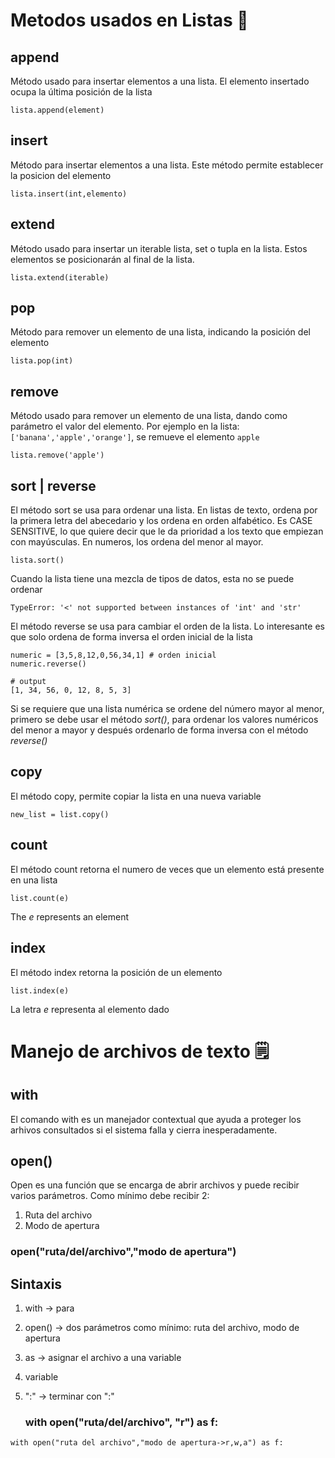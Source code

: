 # Metodos usados en Listas 🐍

## append
Método usado para insertar elementos  a una lista. El elemento insertado ocupa la última posición de la lista

```
lista.append(element)
```

## insert
Método para insertar elementos a una lista. Este método permite establecer la posicion del elemento 
```
lista.insert(int,elemento)
```

## extend
Método usado para insertar un iterable lista, set o tupla en la lista. Estos elementos se posicionarán al final de la lista.
```
lista.extend(iterable)
```


## pop
Método para remover un elemento de una lista, indicando la posición del elemento
```
lista.pop(int)
```

## remove
Método usado para remover un elemento de una lista, dando como parámetro el valor del elemento. Por ejemplo en la lista: ```['banana','apple','orange']```, se remueve el elemento ```apple```
```
lista.remove('apple')
```

## sort | reverse
El método sort se usa para ordenar una lista. En listas de texto, ordena por la primera letra del abecedario y los ordena en orden alfabético. Es CASE SENSITIVE, lo que quiere decir que le da prioridad a los texto que empiezan con mayúsculas. En numeros, los ordena del menor al mayor.
```
lista.sort()
```

Cuando la lista tiene una mezcla de tipos de datos, esta no se puede ordenar
```
TypeError: '<' not supported between instances of 'int' and 'str'
```
El método reverse se usa para cambiar el orden de la lista. Lo interesante es que solo ordena de forma inversa el orden inicial de la lista
```
numeric = [3,5,8,12,0,56,34,1] # orden inicial
numeric.reverse()

# output
[1, 34, 56, 0, 12, 8, 5, 3]
```
Si se requiere que una lista numérica se ordene del número mayor al menor, primero se debe usar el método *sort()*, para ordenar los valores numéricos del menor a mayor y después ordenarlo de forma inversa con el método *reverse()*

## copy
El método copy, permite copiar la lista en una nueva variable
```
new_list = list.copy()
```
## count
El método count retorna el numero de veces que un elemento está presente en una lista

```
list.count(e)
```
The *e* represents an element

## index
El método index retorna la posición de un elemento
```
list.index(e)
```
La letra *e* representa al elemento dado

# Manejo de archivos de texto 🗒

## with
El comando with es un manejador contextual que ayuda a proteger los arhivos consultados si el sistema falla y cierra inesperadamente. 

## open()

Open es una función que se encarga de abrir archivos y puede recibir varios parámetros. Como mínimo debe recibir 2: 

1. Ruta del archivo
2. Modo de apertura

### open("ruta/del/archivo","modo de apertura") 

## Sintaxis

1. with -> para 
2. open() -> dos parámetros como mínimo: ruta del archivo, modo de apertura
3. as -> asignar el archivo a una variable
4. variable
5. ":" -> terminar con ":"

    ### with open("ruta/del/archivo", "r") as f:

```
with open("ruta del archivo","modo de apertura->r,w,a") as f:
```
